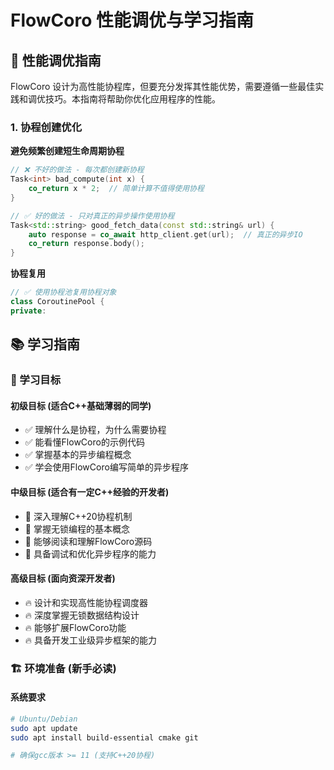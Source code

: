 # FlowCoro 性能调优与学习指南

## 🚀 性能调优指南

FlowCoro 设计为高性能协程库，但要充分发挥其性能优势，需要遵循一些最佳实践和调优技巧。本指南将帮助你优化应用程序的性能。

### 1. 协程创建优化

**避免频繁创建短生命周期协程**

```cpp
// ❌ 不好的做法 - 每次都创建新协程
Task<int> bad_compute(int x) {
    co_return x * 2;  // 简单计算不值得使用协程
}

// ✅ 好的做法 - 只对真正的异步操作使用协程
Task<std::string> good_fetch_data(const std::string& url) {
    auto response = co_await http_client.get(url);  // 真正的异步IO
    co_return response.body();
}
```

**协程复用**

```cpp
// ✅ 使用协程池复用协程对象
class CoroutinePool {
private:
```

## 📚 学习指南

### 🎯 学习目标

#### 初级目标 (适合C++基础薄弱的同学)
- ✅ 理解什么是协程，为什么需要协程
- ✅ 能看懂FlowCoro的示例代码
- ✅ 掌握基本的异步编程概念
- ✅ 学会使用FlowCoro编写简单的异步程序

#### 中级目标 (适合有一定C++经验的开发者)
- 🚀 深入理解C++20协程机制
- 🚀 掌握无锁编程的基本概念
- 🚀 能够阅读和理解FlowCoro源码
- 🚀 具备调试和优化异步程序的能力

#### 高级目标 (面向资深开发者)
- 🔥 设计和实现高性能协程调度器
- 🔥 深度掌握无锁数据结构设计
- 🔥 能够扩展FlowCoro功能
- 🔥 具备开发工业级异步框架的能力

### 🏗️ 环境准备 (新手必读)

#### 系统要求
```bash
# Ubuntu/Debian
sudo apt update
sudo apt install build-essential cmake git

# 确保gcc版本 >= 11 (支持C++20协程)
```
